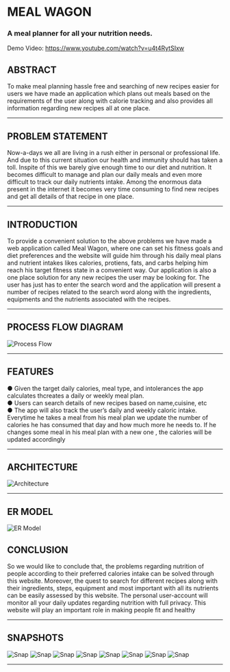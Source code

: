 # MEAL WAGON
### A meal planner for all your nutrition needs.
Demo Video: https://www.youtube.com/watch?v=u4t4RytSIxw

## ABSTRACT
To make meal planning hassle free and searching of new recipes easier for users we have made an
application which plans out meals based on the requirements of the user along with calorie tracking and also
provides all information regarding new recipes all at one place.

<hr>

## PROBLEM STATEMENT
Now-a-days we all are living in a rush either in personal or professional life. And due to this current
situation our health and immunity should has taken a toll. Inspite of this we barely
give enough time to our diet and nutrition. It becomes difficult to manage and plan our daily meals and even more difficult to track our daily nutrients intake. Among the enormous data present in the internet it becomes very time consuming to find new recipes and
get all details of that recipe in one place.

<hr>

## INTRODUCTION
To provide a convenient solution to the above problems we have made a web application called Meal
Wagon, where one can set his fitness goals and diet preferences and the website will guide him through his
daily meal plans and nutrient intakes likes calories, protiens, fats, and carbs helping him reach his target
fitness state in a convenient way. Our application is also a one place solution for any new recipes the user may be looking for. The user has
just has to enter the search word and the application will present a number of recipes related to the search
word along with the ingredients, equipments and the nutrients associated with the recipes.

<hr>

## PROCESS FLOW DIAGRAM
![Process Flow](/Meal-Wagon/ReadmeImages/process.png)
<hr>

## FEATURES

● Given the target daily calories, meal type, and intolerances the app calculates thcreates a daily or
weekly meal plan. <br />
● Users can search details of new recipes based on name,cuisine, etc <br />
● The app will also track the user’s daily and weekly caloric intake. Everytime he takes a meal from
his meal plan we update the number of calories he has consumed that day and how much more he
needs to. If he changes some meal in his meal plan with a new one , the calories will be updated
accordingly

<hr>

## ARCHITECTURE
![Architecture](/Meal-Wagon/ReadmeImages/Architecture.png)
<hr>

## ER MODEL
![ER Model](/Meal-Wagon/ReadmeImages/ERmodel.png)

## CONCLUSION
So we would like to conclude that, the problems regarding nutrition of people according to their preferred
calories intake can be solved through this website. Moreover, the quest to search for different recipes along
with their ingredients, steps, equipment and most important with all its nutrients can be easily assessed by
this website. The personal user-account will monitor all your daily updates regarding nutrition with full
privacy. This website will play an important role in making people fit and healthy

<hr>

## SNAPSHOTS

![Snap](/Meal-Wagon/ReadmeImages/Snap1.png)
![Snap](/Meal-Wagon/ReadmeImages/Snap2.png)
![Snap](/Meal-Wagon/ReadmeImages/Snap3.png)
![Snap](/Meal-Wagon/ReadmeImages/Snap4.png)
![Snap](/Meal-Wagon/ReadmeImages/Snap5.png)
![Snap](/Meal-Wagon/ReadmeImages/Snap6.png)
![Snap](/Meal-Wagon/ReadmeImages/Snap7.png)
![Snap](/Meal-Wagon/ReadmeImages/Snap8.png)
<hr>

